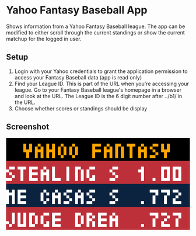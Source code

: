 # Yahoo Fantasy Baseball App

Shows information from a Yahoo Fantasy Baseball league. The app can be modified to either scroll through the current standings or show the current matchup for the logged in user.

## Setup

1. Login with your Yahoo credentials to grant the application permission to access your Fantasy Baseball data (app is read only)
2. Find your League ID. This is part of the URL when you're accessing your league. Go to your Fantasy Baseball league's homepage in a browser and look at the URL. The League ID is the 6 digit number after ../b1/ in the URL.
3. Choose whether scores or standings should be display

## Screenshot

![](https://github.com/tidbyt/community/blob/main/apps/yahoofantasybaseball/yahoofantasymlb.gif)